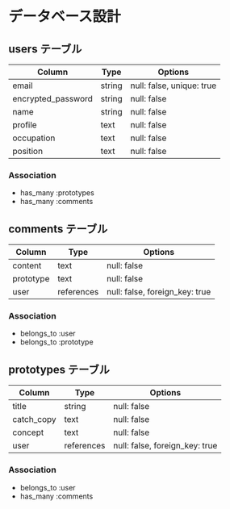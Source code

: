 # データベース設計

## users テーブル

| Column             | Type    | Options     |
| ------------------ | ------- | ----------- |
| email              | string  | null: false, unique: true |
| encrypted_password | string  | null: false |
| name               | string  | null: false |
| profile            | text    | null: false |
| occupation         | text    | null: false |
| position           | text    | null: false |

### Association

- has_many :prototypes
- has_many :comments

## comments テーブル

| Column           | Type       | Options     |
| ---------------- | ---------- | ----------- |
| content          | text       | null: false |
| prototype        | text       | null: false |
| user             | references | null: false, foreign_key: true |

### Association

- belongs_to :user
- belongs_to :prototype

## prototypes テーブル

| Column        | Type       | Options                        |
| ------------- | ---------- | ------------------------------ |
| title         | string     | null: false                    |
| catch_copy    | text       | null: false                    |
| concept       | text       | null: false                    |
| user          | references | null: false, foreign_key: true |

### Association

- belongs_to :user
- has_many :comments
